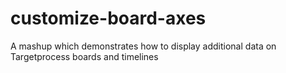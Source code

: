 # customize-board-axes
A mashup which demonstrates how to display additional data on Targetprocess boards and timelines
